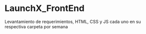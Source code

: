 # LaunchX_FrontEnd
Levantamiento de requerimientos, HTML, CSS y JS cada uno en su respectiva carpeta por semana
